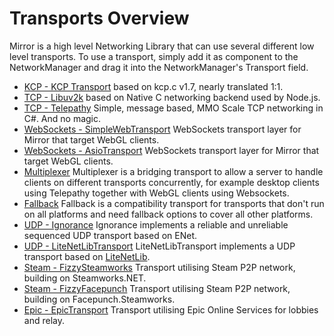 # Transports Overview

Mirror is a high level Networking Library that can use several different low level transports. To use a transport, simply add it as component to the NetworkManager and drag it into the NetworkManager's Transport field.

-   [KCP - KCP Transport](KCPTransport.md) based on kcp.c v1.7, nearly translated 1:1.
-   [TCP - Libuv2k](Libuv2k.md) based on Native C networking backend used by Node.js.
-   [TCP - Telepathy](Telepathy.md) Simple, message based, MMO Scale TCP networking in C\#. And no magic.
-   [WebSockets - SimpleWebTransport](SimpleWebTransport.md) WebSockets transport layer for Mirror that target WebGL clients.
-   [WebSockets - AsioTransport](AsioTransport.md) WebSockets transport layer for Mirror that target WebGL clients.
-   [Multiplexer](Multiplexer.md) Multiplexer is a bridging transport to allow a server to handle clients on different transports concurrently, for example desktop clients using Telepathy together with WebGL clients using Websockets.
-   [Fallback](Fallback.md) Fallback is a compatibility transport for transports that don't run on all platforms and need fallback options to cover all other platforms.
-   [UDP - Ignorance](Ignorance.md) Ignorance implements a reliable and unreliable sequenced UDP transport based on ENet.
-   [UDP - LiteNetLibTransport](LiteNetLibTransport.md) LiteNetLibTransport implements a UDP transport based on [LiteNetLib](https://github.com/RevenantX/LiteNetLib).
-   [Steam - FizzySteamworks](FizzySteamworks.md) Transport utilising Steam P2P network, building on Steamworks.NET.
-   [Steam - FizzyFacepunch](FizzyFacepunch.md) Transport utilising Steam P2P network, building on Facepunch.Steamworks.
-   [Epic - EpicTransport](EpicTransport.md) Transport utilising Epic Online Services for lobbies and relay.
